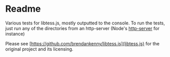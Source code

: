 # Readme

Various tests for libtess.js, mostly outputted to the console. To run the tests,
just run any of the directories from an http-server
(Node's [http-server](https://www.npmjs.com/package/http-server) for instance)

Please see [https://github.com/brendankenny/libtess.js](libtess.js) for the original
project and its licensing.
